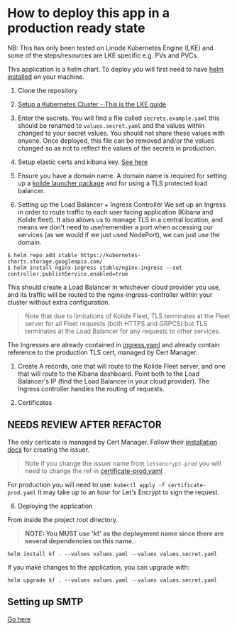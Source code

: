 # How to deploy this app in a production ready state
NB: This has only been tested on Linode Kubernetes Engine (LKE) and some of the steps/resources are LKE specific e.g. PVs and PVCs.

This application is a helm chart. To deploy you will first need to have [helm installed](https://helm.sh/docs/intro/install/) on your machine.

1. Clone the repository

2. [Setup a Kubernetes Cluster - This is the LKE guide](https://www.linode.com/docs/kubernetes/deploy-and-manage-a-cluster-with-linode-kubernetes-engine-a-tutorial/)


3. Enter the secrets. You will find a file called `secrets.example.yaml` this should be renamed to `values.secret.yaml` and the values within changed to your secret values. You should not share these values with anyone. Once deployed, this file can be removed and/or the values changed so as not to reflect the values of the secrets in production.

4. Setup elastic certs and kibana key. [See here](../creds/README.md)


5. Ensure you have a domain name.
A domain name is required for setting up a [kolide launcher package](packaging-launcher.md) and for using a TLS protected load balancer.


6. Setting up the Load Balancer + Ingress Controller
We set up an Ingress in order to route traffic to each user facing application (Kibana and Kolide fleet). It also allows us to manage TLS in a central location, and means we don't need to use/remember a port when accessing our services (as we would if we just used NodePort), we can just use the domain.

```
$ helm repo add stable https://kubernetes-charts.storage.googleapis.com/
$ helm install nginx-ingress stable/nginx-ingress --set controller.publishService.enabled=true
```

This should create a Load Balancer in whichever cloud provider you use, and its traffic will be routed to the nginx-ingress-controller within your cluster without extra configuration. 

>Note that due to limitations of Kolide Fleet, TLS terminates at the Fleet server for all Fleet requests (both HTTPS and GRPCS) but TLS terminates at the Load Balancer for any requests to other services.

The Ingresses are already contained in [ingress.yaml](../templates/ingress.yaml) and already contain reference to the production TLS cert, managed by Cert Manager.

1. Create A records, one that will route to the Kolide Fleet server, and one that will route to the Kibana dashboard. Point both to the Load Balancer's IP (find the Load Balancer in your cloud provider). The Ingress controller handles the routing of requests.

2. Certificates

## NEEDS REVIEW AFTER REFACTOR
The only certicate is managed by Cert Manager. Follow their [installation docs](https://cert-manager.io/docs/installation/kubernetes/) for creating the issuer.
>Note if you change the issuer name from `letsencrypt-prod` you will need to change the ref in [certificate-prod.yaml](../certificate-prod.yaml)

For production you will need to use:
`kubectl apply -f certificate-prod.yaml`
It may take up to an hour for Let's Encrypt to sign the request.

8. Deploying the application

From inside the project root directory.
>**NOTE: You MUST use 'kf' as the deployment name since there are several dependencies on this name.**:
```
helm install kf . --values values.yaml --values values.secret.yaml
```
If you make changes to the application, you can upgrade with:
```
helm upgrade kf . --values values.yaml --values values.secret.yaml
```

## Setting up SMTP
[Go here](smtp.md)